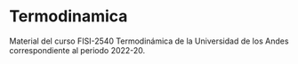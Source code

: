 # Termodinamica
Material del curso FISI-2540 Termodinámica de la Universidad de los Andes correspondiente al periodo 2022-20.

